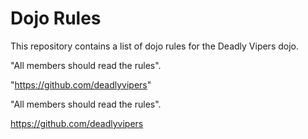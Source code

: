 Dojo Rules
==========

This repository contains a list of dojo rules for the Deadly Vipers dojo.

"All members should read the rules".

"https://github.com/deadlyvipers"

"All members should read the rules".

https://github.com/deadlyvipers